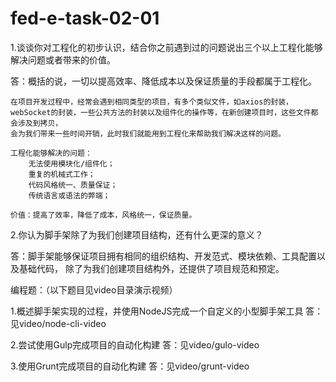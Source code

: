 # fed-e-task-02-01

1.谈谈你对工程化的初步认识，结合你之前遇到过的问题说出三个以上工程化能够解决问题或者带来的价值。

答：概括的说，一切以提高效率、降低成本以及保证质量的手段都属于工程化。

    在项目开发过程中，经常会遇到相同类型的项目，有多个类似文件，如axios的封装，
    webSocket的封装，一些公共方法的封装以及组件化的操作等，在新创建项目时，这些文件都会涉及到拷贝，
    会为我们带来一些时间开销，此时我们就能用到工程化来帮助我们解决这样的问题。

    工程化能够解决的问题：
        无法使用模块化/组件化；
        重复的机械式工作；
        代码风格统一、质量保证；
        传统语言或语法的弊端；

    价值：提高了效率，降低了成本，风格统一，保证质量。

2.你认为脚手架除了为我们创建项目结构，还有什么更深的意义？

答：脚手架能够保证项目拥有相同的组织结构、开发范式、模块依赖、工具配置以及基础代码，
除了为我们创建项目结构外，还提供了项目规范和预定。

编程题：（以下题目见video目录演示视频）

1.概述脚手架实现的过程，并使用NodeJS完成一个自定义的小型脚手架工具
答：见video/node-cli-video

2.尝试使用Gulp完成项目的自动化构建
答：见video/gulo-video

3.使用Grunt完成项目的自动化构建
答：见video/grunt-video
